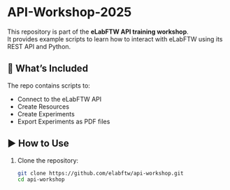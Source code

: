 # API-Workshop-2025

This repository is part of the **eLabFTW API training workshop**.  
It provides example scripts to learn how to interact with eLabFTW using its REST API and Python.

## 🔧 What’s Included

The repo contains scripts to:

- Connect to the eLabFTW API
- Create Resources
- Create Experiments
- Export Experiments as PDF files

## ▶️ How to Use

1. Clone the repository:
   ```bash
   git clone https://github.com/elabftw/api-workshop.git
   cd api-workshop
